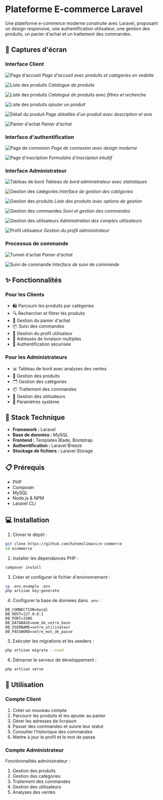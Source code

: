 # Plateforme E-commerce Laravel

Une plateforme e-commerce moderne construite avec Laravel, proposant un design responsive, une authentification utilisateur, une gestion des produits, un panier d'achat et un traitement des commandes.

## 📸 Captures d'écran

### Interface Client

![Page d'accueil](screenshots/home.png)
*Page d'accueil avec produits et catégories en vedette*

![Liste des produits](screenshots/category.png)
*Catalogue de produits*

![Liste des produits](screenshots/products.png)
*Catalogue de produits avec filtres et recherche*

![Liste des produits](screenshots/add-products.png)
*ajouter un produit*

![Détail du produit](screenshots/product-detail.png)
*Page détaillée d'un produit avec description et avis*

![Panier d'achat](screenshots/cart.png)
*Panier d'achat*

### Interface d'authentification

![Page de connexion](screenshots/login.png)
*Page de connexion avec design moderne*

![Page d'inscription](screenshots/register.png)
*Formulaire d'inscription intuitif*

### Interface Administrateur

![Tableau de bord](screenshots/admin-dashboard.png)
*Tableau de bord administrateur avec statistiques*

![Gestion des catégories](screenshots/admin-categories.png)
*Interface de gestion des catégories*

![Gestion des produits](screenshots/admin-products.png)
*Liste des produits avec options de gestion*

![Gestion des commandes](screenshots/admin-orders.png)
*Suivi et gestion des commandes*

![Gestion des utilisateurs](screenshots/admin-users.png)
*Administration des comptes utilisateurs*

![Profil utilisateur](screenshots/admin-profile.png)
*Gestion du profil administrateur*


### Processus de commande

![Tunnel d'achat](screenshots/cart.png)
*Panier d'achat*

![Suivi de commande](screenshots/order-tracking.png)
*Interface de suivi de commande*

## ✨ Fonctionnalités

### Pour les Clients
- 🛍️ Parcourir les produits par catégories
- 🔍 Rechercher et filtrer les produits
- 🛒 Gestion du panier d'achat
- 📦 Suivi des commandes
- 👤 Gestion du profil utilisateur
- 📍 Adresses de livraison multiples
- 🔐 Authentification sécurisée

### Pour les Administrateurs
- 📊 Tableau de bord avec analyses des ventes
- 📝 Gestion des produits
- 🗂️ Gestion des catégories
- 📦 Traitement des commandes
- 👥 Gestion des utilisateurs
- 🔧 Paramètres système

## 🚀 Stack Technique

- **Framework :** Laravel
- **Base de données :** MySQL
- **Frontend :** Templates Blade, Bootstrap
- **Authentification :** Laravel Breeze
- **Stockage de fichiers :** Laravel Storage

## 📋 Prérequis

- PHP
- Composer
- MySQL
- Node.js & NPM
- Laravel CLI

## 💻 Installation

1. Cloner le dépôt :
```bash
git clone https://github.com/hatemslimani/e-commerce
cd ecommerce
```

2. Installer les dépendances PHP :
```bash
composer install
```

3. Créer et configurer le fichier d'environnement :
```bash
cp .env.example .env
php artisan key:generate
```

4. Configurer la base de données dans `.env` :
```env
DB_CONNECTION=mysql
DB_HOST=127.0.0.1
DB_PORT=3306
DB_DATABASE=nom_de_votre_base
DB_USERNAME=votre_utilisateur
DB_PASSWORD=votre_mot_de_passe
```

5. Exécuter les migrations et les seeders :
```bash
php artisan migrate --seed
```

6. Démarrer le serveur de développement :
```bash
php artisan serve
```

## 📱 Utilisation

### Compte Client
1. Créer un nouveau compte
2. Parcourir les produits et les ajouter au panier
3. Gérer les adresses de livraison
4. Passer des commandes et suivre leur statut
5. Consulter l'historique des commandes
6. Mettre à jour le profil et le mot de passe

### Compte Administrateur
Fonctionnalités administrateur :
1. Gestion des produits
2. Gestion des catégories
3. Traitement des commandes
4. Gestion des utilisateurs
5. Analyses des ventes

